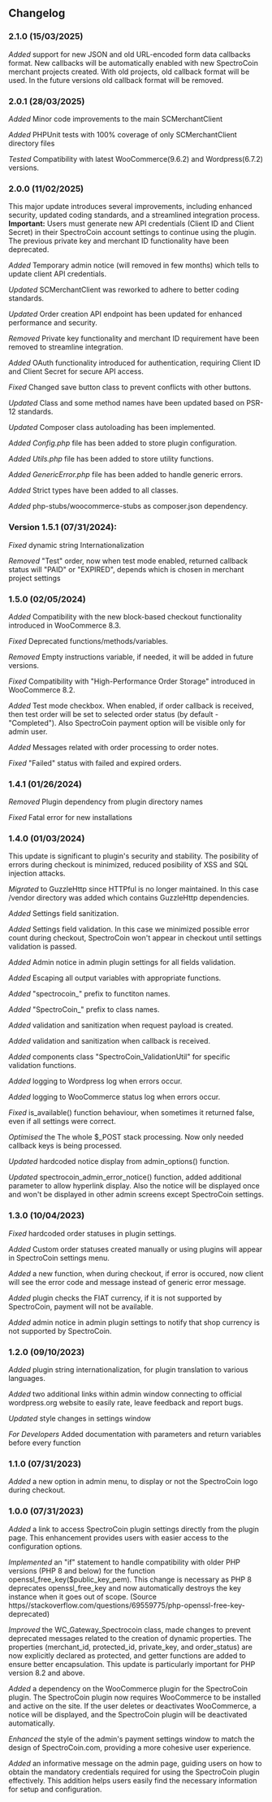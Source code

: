 ## Changelog

### 2.1.0 (15/03/2025)

_Added_ support for new JSON and old URL-encoded form data callbacks format. New callbacks will be automatically enabled with new SpectroCoin merchant projects created. With old projects, old callback format will be used. In the future versions old callback format will be removed.

### 2.0.1 (28/03/2025)

_Added_ Minor code improvements to the main SCMerchantClient

_Added_ PHPUnit tests with 100% coverage of only SCMerchantClient directory files

_Tested_ Compatibility with latest WooCommerce(9.6.2) and Wordpress(6.7.2) versions.

### 2.0.0 (11/02/2025)

This major update introduces several improvements, including enhanced security, updated coding standards, and a streamlined integration process. **Important:** Users must generate new API credentials (Client ID and Client Secret) in their SpectroCoin account settings to continue using the plugin. The previous private key and merchant ID functionality have been deprecated.

_Added_ Temporary admin notice (will removed in few months) which tells to update client API credentials.

_Updated_ SCMerchantClient was reworked to adhere to better coding standards.

_Updated_ Order creation API endpoint has been updated for enhanced performance and security.

_Removed_ Private key functionality and merchant ID requirement have been removed to streamline integration.

_Added_ OAuth functionality introduced for authentication, requiring Client ID and Client Secret for secure API access.

_Fixed_ Changed save button class to prevent conflicts with other buttons.

_Updated_ Class and some method names have been updated based on PSR-12 standards.

_Updated_ Composer class autoloading has been implemented.

_Added_ _Config.php_ file has been added to store plugin configuration.

_Added_ _Utils.php_ file has been added to store utility functions.

_Added_ _GenericError.php_ file has been added to handle generic errors.

_Added_ Strict types have been added to all classes.

_Added_ php-stubs/woocommerce-stubs as composer.json dependency.

### Version 1.5.1 (07/31/2024):

_Fixed_ dynamic string Internationalization

_Removed_ "Test" order, now when test mode enabled, returned callback status will "PAID" or "EXPIRED", depends which is chosen in merchant project settings

### 1.5.0 (02/05/2024)

_Added_ Compatibility with the new block-based checkout functionality introduced in WooCommerce 8.3.

_Fixed_ Deprecated functions/methods/variables.

_Removed_ Empty instructions variable, if needed, it will be added in future versions.

_Fixed_ Compatibility with "High-Performance Order Storage" introduced in WooCommerce 8.2.

_Added_ Test mode checkbox. When enabled, if order callback is received, then test order will be set to selected order status (by default - "Completed"). Also SpectroCoin payment option will be visible only for admin user.

_Added_ Messages related with order processing to order notes.

_Fixed_ "Failed" status with failed and expired orders.

### 1.4.1 (01/26/2024)

_Removed_ Plugin dependency from plugin directory names

_Fixed_ Fatal error for new installations

### 1.4.0 (01/03/2024)

This update is significant to plugin's security and stability. The posibility of errors during checkout is minimized, reduced posibility of XSS and SQL injection attacks.

_Migrated_ to GuzzleHttp since HTTPful is no longer maintained. In this case /vendor directory was added which contains GuzzleHttp dependencies.

_Added_ Settings field sanitization.

_Added_ Settings field validation. In this case we minimized possible error count during checkout, SpectroCoin won't appear in checkout until settings validation is passed.

_Added_ Admin notice in admin plugin settings for all fields validation.

_Added_ Escaping all output variables with appropriate functions.

_Added_ "spectrocoin\_" prefix to functiton names.

_Added_ "SpectroCoin\_" prefix to class names.

_Added_ validation and sanitization when request payload is created.

_Added_ validation and sanitization when callback is received.

_Added_ components class "SpectroCoin_ValidationUtil" for specific validation functions.

_Added_ logging to Wordpress log when errors occur.

_Added_ logging to WooCommerce status log when errors occur.

_Fixed_ is_available() function behaviour, when sometimes it returned false, even if all settings were correct.

_Optimised_ the The whole $\_POST stack processing. Now only needed callback keys is being processed.

_Updated_ hardcoded notice display from admin_options() function.

_Updated_ spectrocoin_admin_error_notice() function, added additional parameter to allow hyperlink display. Also the notice will be displayed once and won't be displayed in other admin screens except SpectroCoin settings.

### 1.3.0 (10/04/2023)

_Fixed_ hardcoded order statuses in plugin settings.

_Added_ Custom order statuses created manually or using plugins will appear in SpectroCoin settings menu.

_Added_ a new function, when during checkout, if error is occured, now client will see the error code and message instead of generic error message.

_Added_ plugin checks the FIAT currency, if it is not supported by SpectroCoin, payment will not be available.

_Added_ admin notice in admin plugin settings to notify that shop currency is not supported by SpectroCoin.

### 1.2.0 (09/10/2023)

_Added_ plugin string internationalization, for plugin translation to various languages.

_Added_ two additional links within admin window connecting to official wordpress.org website to easily rate, leave feedback and report bugs.

_Updated_ style changes in settings window

_For Developers_ Added documentation with parameters and return variables before every function

### 1.1.0 (07/31/2023)

_Added_ a new option in admin menu, to display or not the SpectroCoin logo during checkout.

### 1.0.0 (07/31/2023)

_Added_ a link to access SpectroCoin plugin settings directly from the plugin page. This enhancement provides users with easier access to the configuration options.

_Implemented_ an "if" statement to handle compatibility with older PHP versions (PHP 8 and below) for the function openssl_free_key($public_key_pem). This change is necessary as PHP 8
deprecates openssl_free_key and now automatically destroys the key instance when it goes out of scope. (Source https//stackoverflow.com/questions/69559775/php-openssl-free-key-deprecated)

_Improved_ the WC_Gateway_Spectrocoin class, made changes to prevent deprecated messages related to the creation of dynamic properties. The properties (merchant_id, protected_id, private_key, and order_status) are now explicitly declared as protected, and getter functions are added to ensure better encapsulation. This update is particularly important for PHP version 8.2 and above.

_Added_ a dependency on the WooCommerce plugin for the SpectroCoin plugin. The SpectroCoin plugin now requires WooCommerce to be installed and active on the site. If the user deletes or deactivates WooCommerce, a notice will be displayed, and the SpectroCoin plugin will be deactivated automatically.

_Enhanced_ the style of the admin's payment settings window to match the design of SpectroCoin.com, providing a more cohesive user experience.

_Added_ an informative message on the admin page, guiding users on how to obtain the mandatory credentials required for using the SpectroCoin plugin effectively. This addition helps users easily find the necessary information for setup and configuration.
